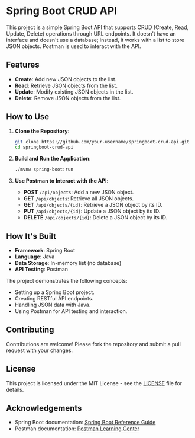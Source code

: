 # Spring Boot CRUD API

This project is a simple Spring Boot API that supports CRUD (Create, Read, Update, Delete) operations through URL endpoints. It doesn't have an interface and doesn't use a database; instead, it works with a list to store JSON objects. Postman is used to interact with the API.

## Features
- **Create**: Add new JSON objects to the list.
- **Read**: Retrieve JSON objects from the list.
- **Update**: Modify existing JSON objects in the list.
- **Delete**: Remove JSON objects from the list.

## How to Use
1. **Clone the Repository**:
    ```bash
    git clone https://github.com/your-username/springboot-crud-api.git
    cd springboot-crud-api
    ```

2. **Build and Run the Application**:
    ```bash
    ./mvnw spring-boot:run
    ```

3. **Use Postman to Interact with the API**:
    - **POST** `/api/objects`: Add a new JSON object.
    - **GET** `/api/objects`: Retrieve all JSON objects.
    - **GET** `/api/objects/{id}`: Retrieve a JSON object by its ID.
    - **PUT** `/api/objects/{id}`: Update a JSON object by its ID.
    - **DELETE** `/api/objects/{id}`: Delete a JSON object by its ID.

## How It's Built
- **Framework**: Spring Boot
- **Language**: Java
- **Data Storage**: In-memory list (no database)
- **API Testing**: Postman

The project demonstrates the following concepts:
- Setting up a Spring Boot project.
- Creating RESTful API endpoints.
- Handling JSON data with Java.
- Using Postman for API testing and interaction.

## Contributing
Contributions are welcome! Please fork the repository and submit a pull request with your changes.

## License
This project is licensed under the MIT License - see the [LICENSE](LICENSE) file for details.

## Acknowledgements
- Spring Boot documentation: [Spring Boot Reference Guide](https://docs.spring.io/spring-boot/docs/current/reference/html/)
- Postman documentation: [Postman Learning Center](https://learning.postman.com/)
